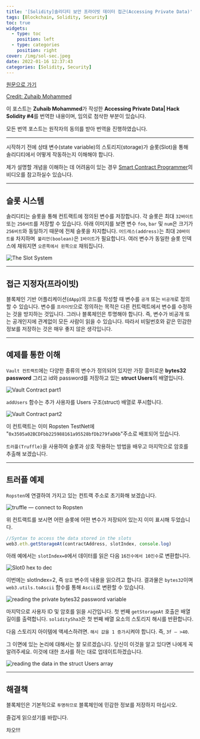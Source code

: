 ```yaml
---
title: '[Solidity]솔리디티 보안 프라이빗 데이터 접근(Accessing Private Data)'
tags: [Blockchain, Solidity, Security]
toc: true
widgets:
  - type: toc
    position: left
  - type: categories
    position: right
cover: /img/sol-sec.jpeg
date: 2022-01-16 12:37:43
categories: [Solidity, Security]
---
```


</pre>

<!--more-->

<!--more-->

[원문으로 가기](https://coinsbench.com/accessing-private-data-hack-solidity-4-f94d479432c7)

[Credit: Zuhaib Mohammed](https://zuhaibmd.medium.com/)

이 포스트는 **Zuhaib Mohammed**가 작성한 **Accessing Private Data| Hack Solidity #4**를 번역한 내용이며, 임의로 첨삭한 부분이 있습니다.

모든 번역 포스트는 원작자의 동의를 받아 번역을 진행하였습니다.

---

시작하기 전에 상태 변수(state variable)의 스토리지(storage)가 슬롯(Slot)을 통해 솔리디티에서 어떻게 작동하는지 이해해야 합니다. 

제가 설명할 개념을 이해하는 데 어려움이 있는 경우 [Smart Contract Programmer](https://www.youtube.com/watch?v=Gg6nt3YW74o)의 비디오를 참고하실수 있습니다.

---

## **슬롯 시스템**

솔리디티는 슬롯을 통해 컨트랙트에 정의된 변수를 저장합니다. 각 슬롯은 최대 `32바이트` 또는 `256비트`를 저장할 수 있습니다. 아래 이미지를 보면 변수 `foo`, `bar` 및 `num`은 크기가 `256비트`와 동일하기 때문에 전체 슬롯을 차지합니다. `어드레스(address)`는 최대 `20바이트를` 차지하며` 불리언(boolean)`은 `1바이트`가 필요합니다. 여러 변수가 동일한 슬롯 인덱스에 채워지면 `오른쪽에서 왼쪽으로` 채워집니다.

![The Slot System](/img/솔리디티-보안-프라이빗데이터접근/1.png?style=centerme)

---

## **접근 지정자(프라이빗)**

블록체인 기반 어플리케이션(`dApp`)의 코드를 작성할 때 변수를 `공개` 또는 `비공개`로 정의할 수 있습니다. 변수를 `프라이빗`으로 정의하는 목적은 다른 컨트랙트에서 변수를 수정하는 것을 방지하는 것입니다. 그러나 블록체인은 투명해야 합니다. 즉, 변수가 비공개 또는 공개인지에 관계없이 모든 사람이 읽을 수 있습니다. 따라서 비밀번호와 같은 민감한 정보를 저장하는 것은 매우 좋지 않은 생각입니다.

---

## **예제를 통한 이해**

`Vault 컨트랙트`에는 다양한 종류의 변수가 정의되어 있지만 가장 흥미로운 **bytes32 password** 그리고 id와 password를 저장하고 있는 **struct Users**의 배열입니다.

![Vault Contract part1](/img/솔리디티-보안-프라이빗데이터접근/2.png?style=centerme)

`addUsers` 함수는 추가 사용자를 Users 구조(struct) 배열로 푸시합니다.

![Vault Contract part2](/img/솔리디티-보안-프라이빗데이터접근/3.png?style=centerme)

이 컨트랙트는 이미 Ropsten TestNet에  "`0x3505a02BCDFbb225988161a95528bfDb279faD6b`"주소로 배포되어 있습니다.

`트러플(Truffle)`을 사용하여 슬롯과 상호 작용하는 방법을 배우고 마지막으로 암호를 추출해 보겠습니다.

---

## **트러플 예제**

`Ropsten`에 연결하여 가지고 있는 컨트랙 주소로 초기화해 보겠습니다.

![truffle — connect to Ropsten](/img/솔리디티-보안-프라이빗데이터접근/4.png?style=centerme)

위 컨트랙트를 보시면 어떤 슬롯에 어떤 변수가 저장되어 있는지 이미 표시해 두었습니다.

```js
//Syntax to access the data stored in the slots
web3.eth.getStorageAt(contractAddress, slotIndex, console.log)
```

아래 예에서는 `slotIndex=0`에서 데이터를 읽은 다음 `16진수에서 10진수`로 변환합니다.

![Slot0 hex to dec](/img/솔리디티-보안-프라이빗데이터접근/5.png?style=centerme)

이번에는 slotIndex=2, 즉 `암호` 변수의 내용을 읽으려고 합니다. 결과물은 `bytes32`이며 `web3.utils.toAscii` 함수를 통해 `Ascii`로 변환할 수 있습니다.

![reading the private bytes32 password variable](/img/솔리디티-보안-프라이빗데이터접근/6.png?style=centerme)

마지막으로 사용자 ID 및 암호를 읽을 시간입니다. 첫 번째 `getStorageAt` 호출은 배열 길이를 출력합니다. `soliditySha3`은 첫 번째 배열 요소의 스토리지 해시를 반환합니다.

다음 스토리지 아이템에 액세스하려면. `해시 값을 1 증가`시켜야 합니다. 즉, `3f — >40`.

그 이면에 있는 논리에 대해서는 잘 모르겠습니다. 당신이 이것을 알고 있다면 나에게 꼭 알려주세요. 이것에 대한 조사를 하는 대로 업데이트하겠습니다.

![reading the data in the struct Users array](/img/솔리디티-보안-프라이빗데이터접근/7.png?style=centerme)

---

## **해결책**

블록체인은 기본적으로 `투명하므로` 블록체인에 민감한 정보를 저장하지 마십시오.



즐겁게 읽으셨기를 바랍니다.

챠오!!!